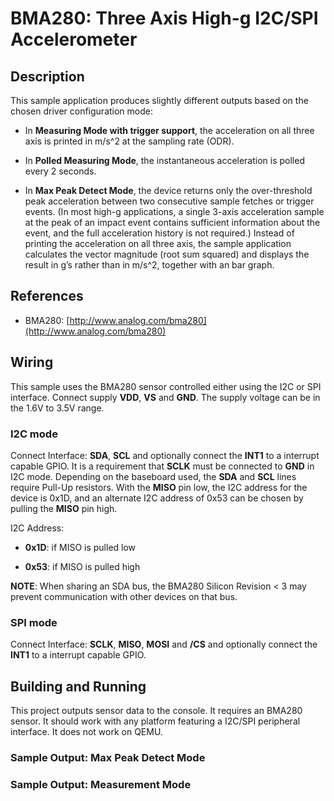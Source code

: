 # BMA280: Three Axis High-g I2C/SPI Accelerometer

## Description

This sample application produces slightly different outputs based on the chosen
driver configuration mode:


* In **Measuring Mode with trigger support**,
the acceleration on all three axis is printed in m/s^2 at the sampling rate (ODR).


* In **Polled Measuring Mode**, the instantaneous acceleration is polled every 2 seconds.


* In **Max Peak Detect Mode**, the device returns only the over-threshold
peak acceleration between two consecutive sample fetches or trigger events.
(In most high-g applications, a single 3-axis acceleration sample at the peak
of an impact event contains sufficient information about the event, and the
full acceleration history is not required.) Instead of printing the acceleration
on all three axis, the sample application calculates the vector magnitude
(root sum squared) and displays the result in g’s rather than in m/s^2,
together with an bar graph.

## References


* BMA280: [http://www.analog.com/bma280](http://www.analog.com/bma280)

## Wiring

This sample uses the BMA280 sensor controlled either using the I2C or SPI interface.
Connect supply **VDD**, **VS** and **GND**. The supply voltage can be in
the 1.6V to 3.5V range.

### I2C mode

Connect Interface: **SDA**, **SCL** and optionally connect the **INT1** to a
interrupt capable GPIO. It is a requirement that **SCLK** must be connected to
**GND** in I2C mode. Depending on the baseboard used, the **SDA** and **SCL**
lines require Pull-Up resistors. With the **MISO** pin low, the I2C address for
the device is 0x1D, and an alternate I2C address of 0x53 can be chosen by
pulling the **MISO** pin high.

I2C Address:


* **0x1D**: if MISO is pulled low


* **0x53**: if MISO is pulled high

**NOTE**: When sharing an SDA bus, the BMA280 Silicon Revision < 3  may prevent
communication with other devices on that bus.

### SPI mode

Connect Interface: **SCLK**, **MISO**, **MOSI** and **/CS** and optionally
connect the **INT1** to a interrupt capable GPIO.

## Building and Running

This project outputs sensor data to the console. It requires an BMA280
sensor. It should work with any platform featuring a I2C/SPI peripheral interface.
It does not work on QEMU.

### Sample Output: Max Peak Detect Mode

### Sample Output: Measurement Mode
